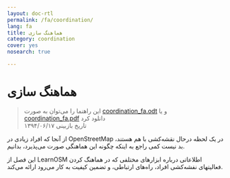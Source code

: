```yaml
---
layout: doc-rtl
permalink: /fa/coordination/
lang: fa
title: هماهنگ سازی
category: coordination
cover: yes
nosearch: true

---
```


هماهنگ سازی
============

> این راهنما را می‌توان به صورت [coordination_fa.odt](/files/coordination_fa.odt) و یا [coordination_fa.pdf](/files/coordination_fa.pdf) دانلود کرد  
> تاریخ بازبینی ۱۳۹۴/۰۶/۱۷

از آنجا که افراد زیادی در OpenStreetMap در یک لحظه درحال نقشه‌کشی با هم هستند، بد نیست کمی راجع به اینکه چگونه این هماهنگی صورت می‌پذیرد، بدانیم.

این فصل از LearnOSM اطلاعاتی درباره ابزارهای مختلفی که در هماهنگ کردن فعالیتهای نفشه‌کشی افراد، راه‌های ارتباطی، و تضمین کیفیت به کار می‌رود ارائه می‌کند.